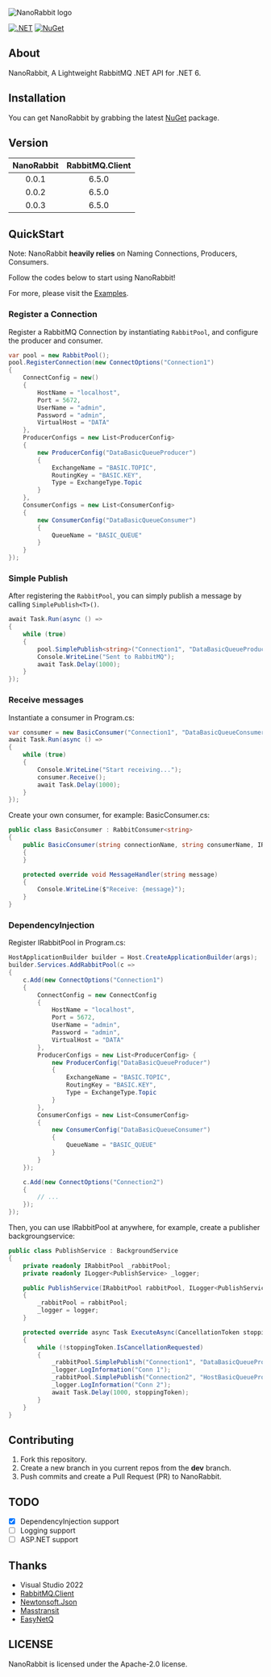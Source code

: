 ![NanoRabbit logo](https://raw.githubusercontent.com/cgcel/NanoRabbit/master/Img/logo.png)

[![.NET](https://github.com/cgcel/NanoRabbit/actions/workflows/dotnet.yml/badge.svg?branch=master&event=push)](https://github.com/cgcel/NanoRabbit/actions/workflows/dotnet.yml) [![NuGet](https://img.shields.io/nuget/v/NanoRabbit.svg)](https://nuget.org/packages/NanoRabbit)

## About

NanoRabbit, A Lightweight RabbitMQ .NET API for .NET 6.

## Installation

You can get NanoRabbit by grabbing the latest [NuGet](https://www.nuget.org/packages/NanoRabbit) package. 

## Version

| NanoRabbit | RabbitMQ.Client |
| :---: | :---: |
| 0.0.1 | 6.5.0 |
| 0.0.2 | 6.5.0 |
| 0.0.3 | 6.5.0 |

## QuickStart

Note: NanoRabbit **heavily relies** on Naming Connections, Producers, Consumers.

Follow the codes below to start using NanoRabbit!

For more, please visit the [Examples](https://github.com/cgcel/NanoRabbit/tree/master/Example).

### Register a Connection

Register a RabbitMQ Connection by instantiating `RabbitPool`, and configure the producer and consumer.

```csharp
var pool = new RabbitPool();
pool.RegisterConnection(new ConnectOptions("Connection1")
{
    ConnectConfig = new()
    {
        HostName = "localhost",
        Port = 5672,
        UserName = "admin",
        Password = "admin",
        VirtualHost = "DATA"
    },
    ProducerConfigs = new List<ProducerConfig> 
    {
        new ProducerConfig("DataBasicQueueProducer")
        {
            ExchangeName = "BASIC.TOPIC",
            RoutingKey = "BASIC.KEY",
            Type = ExchangeType.Topic
        }
    },
    ConsumerConfigs = new List<ConsumerConfig>
    {
        new ConsumerConfig("DataBasicQueueConsumer")
        {
            QueueName = "BASIC_QUEUE"
        }
    }
});
```

### Simple Publish

After registering the `RabbitPool`, you can simply publish a message by calling `SimplePublish<T>()`.

```csharp
await Task.Run(async () =>
{
    while (true)
    {
        pool.SimplePublish<string>("Connection1", "DataBasicQueueProducer", "Hello from SimplePublish<T>()!");
        Console.WriteLine("Sent to RabbitMQ");
        await Task.Delay(1000);
    }
});
```

### Receive messages

Instantiate a consumer in Program.cs:

```csharp
var consumer = new BasicConsumer("Connection1", "DataBasicQueueConsumer", pool);
await Task.Run(async () =>
{
    while (true)
    {
        Console.WriteLine("Start receiving...");
        consumer.Receive();
        await Task.Delay(1000);
    }
});
```

Create your own consumer, for example: BasicConsumer.cs:

```csharp
public class BasicConsumer : RabbitConsumer<string>
{
    public BasicConsumer(string connectionName, string consumerName, IRabbitPool pool) : base(connectionName, consumerName, pool)
    {
    }

    protected override void MessageHandler(string message)
    {
        Console.WriteLine($"Receive: {message}");
    }
}
```

### DependencyInjection

Register IRabbitPool in Program.cs:

```csharp
HostApplicationBuilder builder = Host.CreateApplicationBuilder(args);
builder.Services.AddRabbitPool(c =>
{
    c.Add(new ConnectOptions("Connection1")
    {
        ConnectConfig = new ConnectConfig
        {
            HostName = "localhost",
            Port = 5672,
            UserName = "admin",
            Password = "admin",
            VirtualHost = "DATA"
        },
        ProducerConfigs = new List<ProducerConfig> { 
            new ProducerConfig("DataBasicQueueProducer")
            {
                ExchangeName = "BASIC.TOPIC",
                RoutingKey = "BASIC.KEY",
                Type = ExchangeType.Topic
            }
        },
        ConsumerConfigs = new List<ConsumerConfig>
        {
            new ConsumerConfig("DataBasicQueueConsumer")
            {
                QueueName = "BASIC_QUEUE"
            }
        }
    });

    c.Add(new ConnectOptions("Connection2")
    {
        // ...
    });
});
```

Then, you can use IRabbitPool at anywhere, for example, create a publisher backgroungservice:

```csharp
public class PublishService : BackgroundService
{
    private readonly IRabbitPool _rabbitPool;
    private readonly ILogger<PublishService> _logger;

    public PublishService(IRabbitPool rabbitPool, ILogger<PublishService> logger)
    {
        _rabbitPool = rabbitPool;
        _logger = logger;
    }

    protected override async Task ExecuteAsync(CancellationToken stoppingToken)
    {
        while (!stoppingToken.IsCancellationRequested)
        {
            _rabbitPool.SimplePublish("Connection1", "DataBasicQueueProducer", "Hello from conn1");
            _logger.LogInformation("Conn 1");
            _rabbitPool.SimplePublish("Connection2", "HostBasicQueueProducer", "Hello from conn2");
            _logger.LogInformation("Conn 2");
            await Task.Delay(1000, stoppingToken);
        }
    }
}
```

## Contributing

1. Fork this repository.
2. Create a new branch in you current repos from the **dev** branch.
3. Push commits and create a Pull Request (PR) to NanoRabbit.

## TODO

- [x] DependencyInjection support
- [ ] Logging support
- [ ] ASP.NET support

## Thanks

- Visual Studio 2022
- [RabbitMQ.Client](https://github.com/rabbitmq/rabbitmq-dotnet-client)
- [Newtonsoft.Json](https://github.com/JamesNK/Newtonsoft.Json)
- [Masstransit](https://github.com/masstransit/masstransit)
- [EasyNetQ](https://github.com/autofac/Autofac)

## LICENSE

NanoRabbit is licensed under the Apache-2.0 license.
